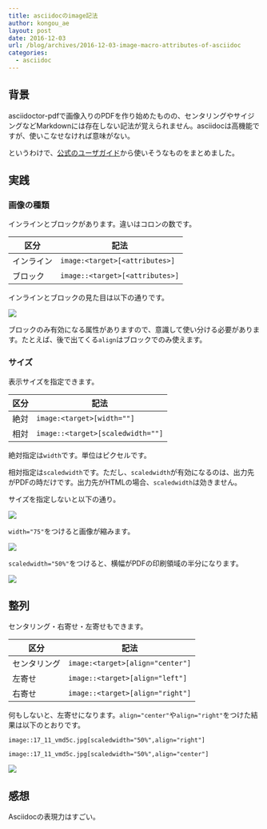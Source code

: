 ```yaml
---
title: asciidocのimage記法
author: kongou_ae
layout: post
date: 2016-12-03
url: /blog/archives/2016-12-03-image-macro-attributes-of-asciidoc
categories:
  - asciidoc
---
```


## 背景

asciidoctor-pdfで画像入りのPDFを作り始めたものの、センタリングやサイジングなどMarkdownには存在しない記法が覚えられません。asciidocは高機能ですが、使いこなせなければ意味がない。

というわけで、[公式のユーザガイド](http://www.methods.co.nz/asciidoc/userguide.html)から使いそうなものをまとめました。

## 実践

### 画像の種類

インラインとブロックがあります。違いはコロンの数です。

|区分   |記法|
|-------|----|
|インライン |`image:<target>[<attributes>]` |
|ブロック |`image::<target>[<attributes>]` |

インラインとブロックの見た目は以下の通りです。

![](https://aimless.jp/blog/images/2016-12-03-001.png)

ブロックのみ有効になる属性がありますので、意識して使い分ける必要があります。たとえば、後で出てくる`align`はブロックでのみ使えます。

### サイズ

表示サイズを指定できます。

|区分   |記法|
|-------|----|
|絶対 |`image:<target>[width=""]` |
|相対 |`image::<target>[scaledwidth=""]` |

絶対指定は`width`です。単位はピクセルです。

相対指定は`scaledwidth`です。ただし、`scaledwidth`が有効になるのは、出力先がPDFの時だけです。出力先がHTMLの場合、`scaledwidth`は効きません。

サイズを指定しないと以下の通り。

![](https://aimless.jp/blog/images/2016-12-03-002.png)

`width="75"`をつけると画像が縮みます。

![](https://aimless.jp/blog/images/2016-12-03-003.png)

`scaledwidth="50%"`をつけると、横幅がPDFの印刷領域の半分になります。

![](https://aimless.jp/blog/images/2016-12-03-004.png)

## 整列

センタリング・右寄せ・左寄せもできます。

|区分   |記法|
|-------|----|
|センタリング |`image:<target>[align="center"]` |
|左寄せ |`image::<target>[align="left"]` |
|右寄せ |`image::<target>[align="right"]` |

何もしないと、左寄せになります。`align="center"`や`align="right"`をつけた結果は以下のとおりです。

```
image::17_11_vmd5c.jpg[scaledwidth="50%",align="right"]

image::17_11_vmd5c.jpg[scaledwidth="50%",align="center"]
```

![](https://aimless.jp/blog/images/2016-12-03-005.png)

## 感想

Asciidocの表現力はすごい。
